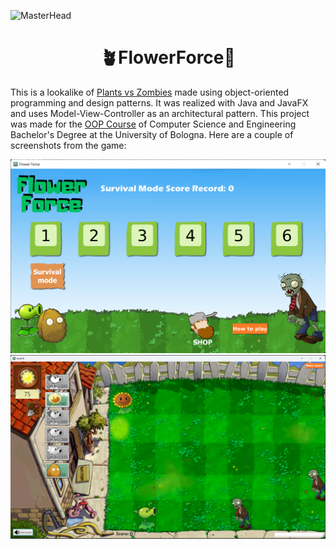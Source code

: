 ![MasterHead](https://pbs.twimg.com/card_img/1840111019290484736/UEZAoyh-?format=jpg&name=4096x4096)

<h1 align="center">🪴FlowerForce🌻</h1>

<p align="left">
This is a lookalike of <a href="https://www.ea.com/games/plants-vs-zombies/plants-vs-zombies">Plants vs Zombies</a> made using object-oriented programming and design patterns. It was realized with Java and JavaFX and uses Model-View-Controller as an architectural pattern. This project was made for the <a href="https://www.unibo.it/en/teaching/course-unit-catalogue/course-unit/2023/378219">OOP Course</a> of Computer Science and Engineering Bachelor's Degree at the University of Bologna. Here are a couple of screenshots from the game:
</p>

<img src="https://raw.githubusercontent.com/nicolo-mn/OOP22-flower-force/main/screenshots/menu.png"/>
<img src="https://raw.githubusercontent.com/nicolo-mn/OOP22-flower-force/main/screenshots/game.png"/>
